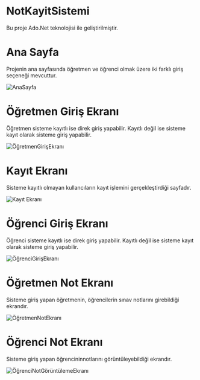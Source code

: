 # NotKayitSistemi

Bu proje Ado.Net teknolojisi ile geliştirilmiştir.



# Ana Sayfa
Projenin ana sayfasında öğretmen ve öğrenci olmak üzere iki farklı giriş seçeneği mevcuttur.

![AnaSayfa](https://github.com/user-attachments/assets/cee4d238-bf1b-4f1c-92de-76cf0b11a40b)



# Öğretmen Giriş Ekranı
Öğretmen sisteme kayıtlı ise direk giriş yapabilir. Kayıtlı değil ise sisteme kayıt olarak sisteme giriş yapabilir.

![ÖğretmenGirişEkranı](https://github.com/user-attachments/assets/437bbdd6-cd07-4ea5-bd8b-2b41704d374c)



# Kayıt Ekranı
Sisteme kayıtlı olmayan kullancıların kayıt işlemini gerçekleştirdiği sayfadır.

![Kayıt Ekranı](https://github.com/user-attachments/assets/abb3f17a-f709-4a4d-b3e2-f0ab187b00dc)



# Öğrenci Giriş Ekranı
Öğrenci sisteme kayıtlı ise direk giriş yapabilir. Kayıtlı değil ise sisteme kayıt olarak sisteme giriş yapabilir.

![ÖğrenciGirişEkranı](https://github.com/user-attachments/assets/55e81e4d-a89d-4e71-9ae6-0f21b4ca27d7)



# Öğretmen Not Ekranı
Sisteme giriş yapan öğretmenin, öğrencilerin sınav notlarını girebildiği ekrandır.

![ÖğretmenNotEkranı](https://github.com/user-attachments/assets/704ec716-56ac-47ec-b9da-f0a2ae144e00)



# Öğrenci Not Ekranı
Sisteme giriş yapan öğrencininnotlarını görüntüleyebildiği ekrandır.

![ÖğrenciNotGörüntülemeEkranı](https://github.com/user-attachments/assets/3ff58e88-18c3-4c04-aa37-9d50b3d37a3d)

